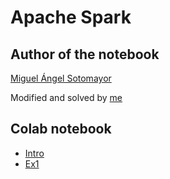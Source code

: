 # Apache Spark

## Author of the notebook

[Miguel Ángel Sotomayor](https://github.com/masfworld)

Modified and solved by [me](https://github.com/viasmo1)

## Colab notebook

* [Intro](Intro_Apache_Spark.ipynb)
* [Ex1](Ejercicio_1_Sesión_14_Spark_SQL.ipynb)
